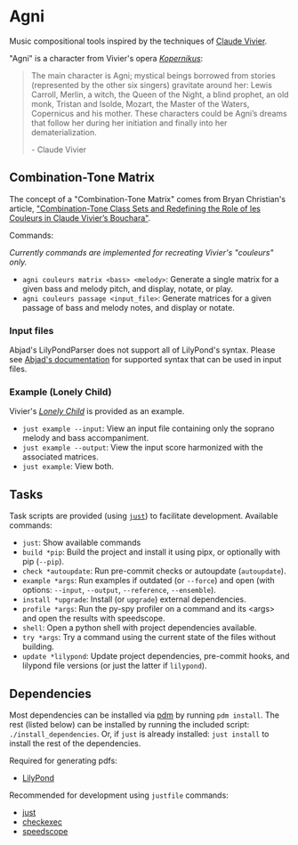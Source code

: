 # Agni

Music compositional tools inspired by the techniques of [Claude Vivier](https://www.boosey.com/composer/Claude+Vivier "Claude Vivier").

"Agni" is a character from Vivier's opera [_Kopernikus_](https://www.boosey.com/cr/music/Claude-Vivier-Kopernikus/47743 "Kopernikus"):

> The main character is Agni; mystical beings borrowed from stories (represented
> by the other six singers) gravitate around her: Lewis Carroll, Merlin, a witch,
> the Queen of the Night, a blind prophet, an old monk, Tristan and Isolde,
> Mozart, the Master of the Waters, Copernicus and his mother. These characters
> could be Agni’s dreams that follow her during her initiation and finally into
> her dematerialization.
>
> \- Claude Vivier

## Combination-Tone Matrix

The concept of a "Combination-Tone Matrix" comes from Bryan Christian's article,
["Combination-Tone Class Sets and Redefining the Role of les Couleurs in Claude Vivier’s Bouchara"](https://mtosmt.org/issues/mto.14.20.2/mto.14.20.2.christian.html).

Commands:

_Currently commands are implemented for recreating Vivier's "couleurs" only._

- `agni couleurs matrix <bass> <melody>`: Generate a single matrix for a given bass and
  melody pitch, and display, notate, or play.
- `agni couleurs passage <input_file>`: Generate matrices for a given passage of bass and
  melody notes, and display or notate.

### Input files

Abjad's LilyPondParser does not support all of LilyPond's syntax. Please see [Abjad's
documentation](https://abjad.github.io/api/abjad/parsers/parser.html#abjad.parsers.parser.LilyPondParser) for supported syntax that can be used in input files.

### Example (Lonely Child)

Vivier's [_Lonely Child_](https://www.boosey.com/cr/music/Claude-Vivier-Lonely-Child/47752 "Lonely Child") is provided as an example.

- `just example --input`: View an input file containing only the soprano melody
  and bass accompaniment.
- `just example --output`: View the input score harmonized with the associated
  matrices.
- `just example`: View both.

## Tasks

Task scripts are provided (using [`just`](https://just.systems/man/en/ "just"))
to facilitate development. Available commands:

- `just`: Show available commands
- `build *pip`: Build the project and install it using pipx, or optionally with
  pip (`--pip`).
- `check *autoupdate`: Run pre-commit checks or autoupdate (`autoupdate`).
- `example *args`: Run examples if outdated (or `--force`) and open (with
  options: `--input`, `--output`, `--reference`, `--ensemble`).
- `install *upgrade`: Install (or `upgrade`) external dependencies.
- `profile *args`: Run the py-spy profiler on a command and its \<args\> and
  open the results with speedscope.
- `shell`: Open a python shell with project dependencies available.
- `try *args`: Try a command using the current state of the files without
  building.
- `update *lilypond`: Update project dependencies, pre-commit hooks, and
  lilypond file versions (or just the latter if `lilypond`).

## Dependencies

Most dependencies can be installed via [pdm](https://pdm.fming.dev/latest/) by
running `pdm install`. The rest (listed below) can be installed by running the
included script: `./install_dependencies`. Or, if `just` is already installed:
`just install` to install the rest of the dependencies.

Required for generating pdfs:

- [LilyPond](https://lilypond.org/ "lilypond")

Recommended for development using `justfile` commands:

- [just](https://just.systems/man/en/ "just")
- [checkexec](https://github.com/kurtbuilds/checkexec "checkexec")
- [speedscope](https://github.com/jlfwong/speedscope "speedscope")
